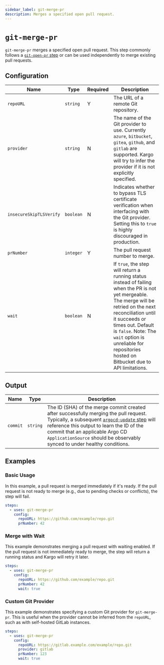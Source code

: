 ```yaml
---
sidebar_label: git-merge-pr
description: Merges a specified open pull request.
---
```


# `git-merge-pr`

`git-merge-pr` merges a specified open pull request. This step commonly follows a
[`git-open-pr` step](git-open-pr.md) or can be used independently to merge existing
pull requests.

## Configuration

| Name | Type | Required | Description |
|------|------|----------|-------------|
| `repoURL` | `string` | Y | The URL of a remote Git repository. |
| `provider` | `string` | N | The name of the Git provider to use. Currently `azure`, `bitbucket`, `gitea`, `github`, and `gitlab` are supported. Kargo will try to infer the provider if it is not explicitly specified. |
| `insecureSkipTLSVerify` | `boolean` | N | Indicates whether to bypass TLS certificate verification when interfacing with the Git provider. Setting this to `true` is highly discouraged in production. |
| `prNumber` | `integer` | Y | The pull request number to merge. |
| `wait` | `boolean` | N | If `true`, the step will return a running status instead of failing when the PR is not yet mergeable. The merge will be retried on the next reconciliation until it succeeds or times out. Default is `false`. Note: The `wait` option is unreliable for repositories hosted on Bitbucket due to API limitations. |

## Output

| Name | Type | Description |
|------|------|-------------|
| `commit` | `string` | The ID (SHA) of the merge commit created after successfully merging the pull request. Typically, a subsequent [`argocd-update` step](argocd-update.md) will reference this output to learn the ID of the commit that an applicable Argo CD `ApplicationSource` should be observably synced to under healthy conditions. |

## Examples

### Basic Usage

In this example, a pull request is merged immediately if it's ready. If the pull
request is not ready to merge (e.g., due to pending checks or conflicts), the step
will fail.

```yaml
steps:
  - uses: git-merge-pr
    config:
      repoURL: https://github.com/example/repo.git
      prNumber: 42
```

### Merge with Wait

This example demonstrates merging a pull request with waiting enabled. If the pull
request is not immediately ready to merge, the step will return a running status and
Kargo will retry it later.

```yaml
steps:
  - uses: git-merge-pr
    config:
      repoURL: https://github.com/example/repo.git
      prNumber: 42
      wait: true
```

### Custom Git Provider

This example demonstrates specifying a custom Git provider for `git-merge-pr`. This
is useful when the provider cannot be inferred from the `repoURL`, such as with
self-hosted GitLab instances.

```yaml
steps:
  - uses: git-merge-pr
    config:
      repoURL: https://gitlab.example.com/example/repo.git
      provider: gitlab
      prNumber: 123
      wait: true
```
